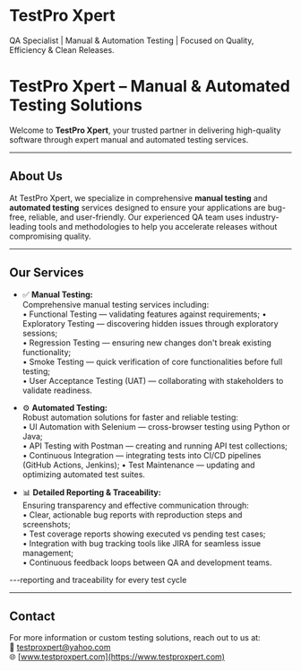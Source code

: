 # TestPro Xpert
QA Specialist | Manual & Automation Testing | Focused on Quality, Efficiency & Clean Releases.
# TestPro Xpert – Manual & Automated Testing Solutions

Welcome to **TestPro Xpert**, your trusted partner in delivering high-quality software through expert manual and automated testing services.

---

## About Us

At TestPro Xpert, we specialize in comprehensive **manual testing** and **automated testing** services designed to ensure your applications are bug-free, reliable, and user-friendly. Our experienced QA team uses industry-leading tools and methodologies to help you accelerate releases without compromising quality.

---

## Our Services

- ✅ **Manual Testing:**  
  Comprehensive manual testing services including:  
  • Functional Testing — validating features against requirements; 
  • Exploratory Testing — discovering hidden issues through exploratory sessions;  
  • Regression Testing — ensuring new changes don't break existing functionality;  
  • Smoke Testing — quick verification of core functionalities before full testing;  
  • User Acceptance Testing (UAT) — collaborating with stakeholders to validate readiness.  

- ⚙️ **Automated Testing:**  
  Robust automation solutions for faster and reliable testing:  
  • UI Automation with Selenium — cross-browser testing using Python or Java;  
  • API Testing with Postman — creating and running API test collections;  
  • Continuous Integration — integrating tests into CI/CD pipelines (GitHub Actions, Jenkins); 
  • Test Maintenance — updating and optimizing automated test suites.  

- 📊 **Detailed Reporting & Traceability:**  
  Ensuring transparency and effective communication through:  
  • Clear, actionable bug reports with reproduction steps and screenshots;  
  • Test coverage reports showing executed vs pending test cases;  
  • Integration with bug tracking tools like JIRA for seamless issue management;  
  • Continuous feedback loops between QA and development teams.  

---reporting and traceability for every test cycle

---



## Contact

For more information or custom testing solutions, reach out to us at:  
📧 testproxpert@yahoo.com  
🌐 [www.testproxpert.com](https://www.testproxpert.com)
